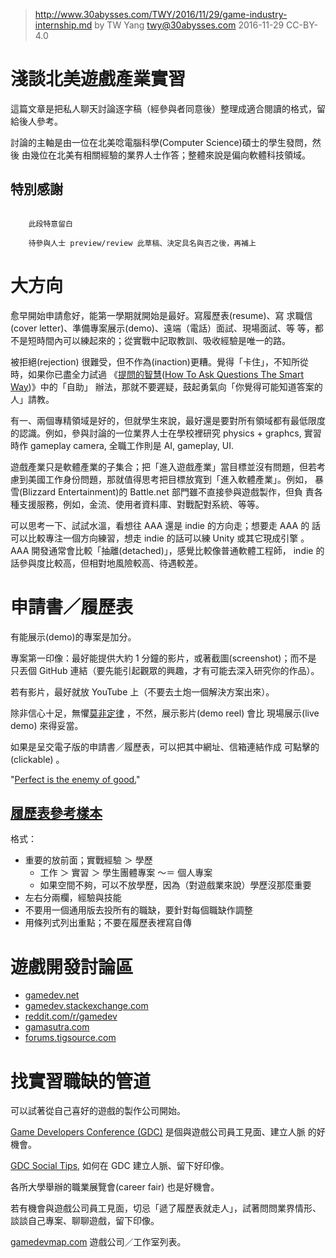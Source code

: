 ﻿> http://www.30abysses.com/TWY/2016/11/29/game-industry-internship.md
> by TW Yang <twy@30abysses.com> 2016-11-29 CC-BY-4.0

# 淺談北美遊戲產業實習

這篇文章是把私人聊天討論逐字稿（經參與者同意後）整理成適合閱讀的格式，留
給後人參考。

討論的主軸是由一位在北美唸電腦科學(Computer Science)碩士的學生發問，然後
由幾位在北美有相關經驗的業界人士作答；整體來說是偏向軟體科技領域。


##  特別感謝

```

    此段特意留白

    待參與人士 preview/review 此草稿、決定具名與否之後，再補上

```



# 大方向

愈早開始申請愈好，能第一學期就開始是最好。寫履歷表(resume)、寫
求職信(cover letter)、準備專案展示(demo)、遠端（電話）面試、現場面試、等
等，都不是短時間內可以練起來的；從實戰中記取教訓、吸收經驗是唯一的路。

被拒絕(rejection) 很難受，但不作為(inaction)更糟。覺得「卡住」，不知所從
時，如果你已盡全力試過
《[提問的智慧][1]([How To Ask Questions The Smart Way][2])》中的「自助」
辦法，那就不要遲疑，鼓起勇氣向「你覺得可能知道答案的人」請教。

[1]: https://zh.wikipedia.org/zh-tw/%E6%8F%90%E5%95%8F%E7%9A%84%E6%99%BA%E6%85%A7
[2]: http://www.catb.org/~esr/faqs/smart-questions.html

有一、兩個專精領域是好的，但就學生來說，最好還是要對所有領域都有最低限度
的認識。例如，參與討論的一位業界人士在學校裡研究 physics + graphcs, 實習
時作 gameplay camera, 全職工作則是 AI, gameplay, UI.

遊戲產業只是軟體產業的子集合；把「進入遊戲產業」當目標並沒有問題，但若考
慮到美國工作身份問題，那就值得思考把目標放寬到「進入軟體產業」。例如，
暴雪(Blizzard Entertainment)的 Battle.net 部門雖不直接參與遊戲製作，但負
責各種支援服務，例如，金流、使用者資料庫、對戰配對系統、等等。

可以思考一下、試試水溫，看想往 AAA  還是 indie  的方向走；想要走 AAA  的
話可以比較專注一個方向練習，想走 indie  的話可以練 Unity  或其它現成引擎
。 AAA  開發通常會比較「抽離(detached)」，感覺比較像普通軟體工程師，
indie 的話參與度比較高，但相對地風險較高、待遇較差。



# 申請書／履歷表

有能展示(demo)的專案是加分。

專案第一印像：最好能提供大約 1  分鐘的影片，或著截圖(screenshot)；而不是
只丟個 GitHub 連結（要先能引起觀眾的興趣，才有可能去深入研究你的作品）。

若有影片，最好就放 YouTube  上（不要去土炮一個解決方案出來）。

除非信心十足，無懼[莫非定律][3] ，不然，展示影片(demo reel) 會比
現場展示(live demo) 來得妥當。

[3]: https://zh.wikipedia.org/zh-tw/%E6%91%A9%E8%8F%B2%E5%AE%9A%E7%90%86

如果是呈交電子版的申請書／履歷表，可以把其中網址、信箱連結作成
可點擊的(clickable) 。

"[Perfect is the enemy of good.][4]"

[4]: https://en.wikipedia.org/wiki/Perfect_is_the_enemy_of_good


##  [履歷表參考樣本][13]

格式：

* 重要的放前面；實戰經驗 ＞ 學歷
  * 工作 ＞ 實習 ＞ 學生團體專案 ～＝ 個人專案
  * 如果空間不夠，可以不放學歷，因為（對遊戲業來說）學歷沒那麼重要
* 左右分兩欄，經驗與技能
* 不要用一個通用版去投所有的職缺，要針對每個職缺作調整
* 用條列式列出重點；不要在履歷表裡寫自傳

[13]: http://allenchou.net/resume/



# 遊戲開發討論區

* [gamedev.net][5]
* [gamedev.stackexchange.com][6]
* [reddit.com/r/gamedev][7]
* [gamasutra.com][8]
* [forums.tigsource.com][9]

[5]: http://www.gamedev.net/
[6]: http://gamedev.stackexchange.com/
[7]: https://www.reddit.com/r/gamedev/
[8]: http://www.gamasutra.com/
[9]: https://forums.tigsource.com/



# 找實習職缺的管道

可以試著從自己喜好的遊戲的製作公司開始。

[Game Developers Conference (GDC)][10]  是個與遊戲公司員工見面、建立人脈
的好機會。

[10]: https://en.wikipedia.org/wiki/Game_Developers_Conference

[GDC Social Tips][11],  如何在 GDC  建立人脈、留下好印像。

[11]: http://allenchou.net/2015/01/gdc-social-tips/

各所大學舉辦的職業展覽會(career fair) 也是好機會。

若有機會與遊戲公司員工見面，切忌「遞了履歷表就走人」，試著問問業界情形、
談談自己專案、聊聊遊戲，留下印像。

[gamedevmap.com][12]  遊戲公司／工作室列表。

[12]: https://www.gamedevmap.com/
